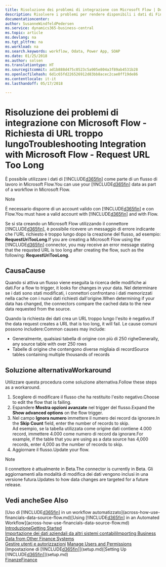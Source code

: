 ```yaml
---
title: Risoluzione dei problemi di integrazione con Microsoft Flow | Documenti Microsoft
description: Risolvere i problemi per rendere disponibili i dati di Financials come origine dati e specificare un URL OData dei service Web per creare un workflow automatizzato.
documentationcenter: 
author: SusanneWindfeldPedersen
ms.service: dynamics365-business-central
ms.topic: article
ms.devlang: na
ms.tgt_pltfrm: na
ms.workload: na
ms.search.keywords: workflow, Odata, Power App, SOAP
ms.date: 01/25/2018
ms.author: solsen
ms.translationtype: HT
ms.sourcegitcommit: ad1b888d475c0523c5a905e804a3f89ab4531b28
ms.openlocfilehash: 6d1c65fd226526912d83bb8acec2cae0ff19de86
ms.contentlocale: it-it
ms.lasthandoff: 05/17/2018

---
```

# <a name="troubleshooting-integration-with-microsoft-flow---request-url-too-long"></a><span data-ttu-id="852d6-103">Risoluzione dei problemi di integrazione con Microsoft Flow - Richiesta di URL troppo lungo</span><span class="sxs-lookup"><span data-stu-id="852d6-103">Troubleshooting Integration with Microsoft Flow - Request URL Too Long</span></span>
<span data-ttu-id="852d6-104">È possibile utilizzare i dati di [!INCLUDE[d365fin](includes/d365fin_md.md)] come parte di un flusso di lavoro in Microsoft Flow.</span><span class="sxs-lookup"><span data-stu-id="852d6-104">You can use your [!INCLUDE[d365fin](includes/d365fin_md.md)] data as part of a workflow in Microsoft Flow.</span></span>  

> [!NOTE]  
>   <span data-ttu-id="852d6-105">È necessario disporre di un account valido con [!INCLUDE[d365fin](includes/d365fin_md.md)] e con Flow.</span><span class="sxs-lookup"><span data-stu-id="852d6-105">You must have a valid account with [!INCLUDE[d365fin](includes/d365fin_md.md)] and with Flow.</span></span>  

<span data-ttu-id="852d6-106">Se si sta creando un Microsoft Flow utilizzando il connettore [!INCLUDE[d365fin](includes/d365fin_md.md)], è possibile ricevere un messaggio di errore indicante che l'URL richiesto è troppo lungo dopo la creazione del flusso, ad esempio: **RequestUriTooLong**.</span><span class="sxs-lookup"><span data-stu-id="852d6-106">If you are creating a Microsoft Flow using the [!INCLUDE[d365fin](includes/d365fin_md.md)] connector, you may receive an error message stating that the requsted URL is too long after creating the flow, such as the following: **RequestUriTooLong**.</span></span>

## <a name="cause"></a><span data-ttu-id="852d6-107">Causa</span><span class="sxs-lookup"><span data-stu-id="852d6-107">Cause</span></span>
<span data-ttu-id="852d6-108">Quando si attiva un flusso viene eseguita la ricerca delle modifiche ai dati.</span><span class="sxs-lookup"><span data-stu-id="852d6-108">For a flow to trigger, it looks for changes in your data.</span></span> <span data-ttu-id="852d6-109">Nel determinare se i dati sono stati modificati, i connettori confrontano i dati memorizzati nella cache con i nuovi dati richiesti dall'origine.</span><span class="sxs-lookup"><span data-stu-id="852d6-109">When determining if your data has changed, the connectors compare the cached data to the new data requested from the source.</span></span>  

<span data-ttu-id="852d6-110">Quando la richiesta dei dati crea un URL troppo lungo l'esito è negativo.</span><span class="sxs-lookup"><span data-stu-id="852d6-110">If the data request creates a URL that is too long, it will fail.</span></span> <span data-ttu-id="852d6-111">Le cause comuni possono includere:</span><span class="sxs-lookup"><span data-stu-id="852d6-111">Common causes may include:</span></span>
- <span data-ttu-id="852d6-112">Generalmente, qualsiasi tabella di origine con più di 250 righe</span><span class="sxs-lookup"><span data-stu-id="852d6-112">Generally, any source table with over 250 rows</span></span>
- <span data-ttu-id="852d6-113">Tabelle di origine che contengono diverse migliaia di record</span><span class="sxs-lookup"><span data-stu-id="852d6-113">Source tables containing multiple thousands of records</span></span>

## <a name="workaround"></a><span data-ttu-id="852d6-114">Soluzione alternativa</span><span class="sxs-lookup"><span data-stu-id="852d6-114">Workaround</span></span>
<span data-ttu-id="852d6-115">Utilizzare questa procedura come soluzione alternativa.</span><span class="sxs-lookup"><span data-stu-id="852d6-115">Follow these steps as a workaround.</span></span>
1. <span data-ttu-id="852d6-116">Scegliere di modificare il flusso che ha restituito l'esito negativo.</span><span class="sxs-lookup"><span data-stu-id="852d6-116">Choose to edit the flow that is failing.</span></span>
2. <span data-ttu-id="852d6-117">Espandere **Mostra opzioni avanzate** nel trigger del flusso.</span><span class="sxs-lookup"><span data-stu-id="852d6-117">Expand the **Show advanced options** on the flow trigger.</span></span>
3. <span data-ttu-id="852d6-118">Nel campo **Ignora numero** immettere il numero dei record da ignorare.</span><span class="sxs-lookup"><span data-stu-id="852d6-118">In the **Skip Count** field, enter the number of records to skip.</span></span>  
<span data-ttu-id="852d6-119">Ad esempio, se la tabella utilizzata come origine dati contiene 4.000 record, immettere 4.000 come numero di record da ignorare.</span><span class="sxs-lookup"><span data-stu-id="852d6-119">For example, if the table that you are using as a data source has 4,000 records, enter 4,000 as the number of records to skip.</span></span>
4. <span data-ttu-id="852d6-120">Aggiornare il flusso.</span><span class="sxs-lookup"><span data-stu-id="852d6-120">Update your flow.</span></span>

> [!NOTE]  
> <span data-ttu-id="852d6-121">Il connettore è attualmente in Beta.</span><span class="sxs-lookup"><span data-stu-id="852d6-121">The connector is currently in Beta.</span></span> <span data-ttu-id="852d6-122">Gli aggiornamenti alla modalità di modifica dei dati vengono inclusi in una versione futura.</span><span class="sxs-lookup"><span data-stu-id="852d6-122">Updates to how data changes are targeted for a future release.</span></span>


## <a name="see-also"></a><span data-ttu-id="852d6-123">Vedi anche</span><span class="sxs-lookup"><span data-stu-id="852d6-123">See Also</span></span>
<span data-ttu-id="852d6-124">[Uso di [!INCLUDE[d365fin](includes/d365fin_md.md)] in un workflow automatizzato](across-how-use-financials-data-source-flow.md)</span><span class="sxs-lookup"><span data-stu-id="852d6-124">[Using [!INCLUDE[d365fin](includes/d365fin_md.md)] in an Automated Workflow](across-how-use-financials-data-source-flow.md)</span></span>  
[<span data-ttu-id="852d6-125">Introduzione</span><span class="sxs-lookup"><span data-stu-id="852d6-125">Getting Started</span></span>](product-get-started.md)  
[<span data-ttu-id="852d6-126">Importazione dei dati aziendali da altri sistemi contabili</span><span class="sxs-lookup"><span data-stu-id="852d6-126">Importing Business Data from Other Finance Systems</span></span>](across-import-data-configuration-packages.md)  
<span data-ttu-id="852d6-127">[Gestire utenti e autorizzazioni](ui-how-users-permissions.md)  </span><span class="sxs-lookup"><span data-stu-id="852d6-127">[Manage Users and Permissions](ui-how-users-permissions.md)  </span></span>  
<span data-ttu-id="852d6-128">[Impostazione di [!INCLUDE[d365fin](includes/d365fin_md.md)]](setup.md)</span><span class="sxs-lookup"><span data-stu-id="852d6-128">[Setting Up [!INCLUDE[d365fin](includes/d365fin_md.md)]](setup.md)</span></span>  
[<span data-ttu-id="852d6-129">Finanze</span><span class="sxs-lookup"><span data-stu-id="852d6-129">Finance</span></span>](finance.md)  

